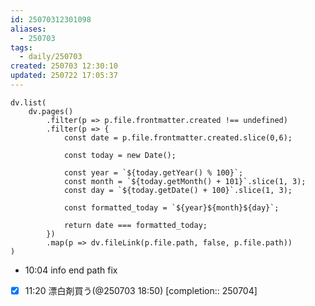 ```yaml
---
id: 25070312301098
aliases:
  - 250703
tags:
  - daily/250703
created: 250703 12:30:10
updated: 250722 17:05:37
---
```

```dataviewjs
dv.list(
	dv.pages()
		.filter(p => p.file.frontmatter.created !== undefined)
		.filter(p => {
			const date = p.file.frontmatter.created.slice(0,6);

			const today = new Date();

			const year = `${today.getYear() % 100}`;
			const month = `${today.getMonth() + 101}`.slice(1, 3);
			const day = `${today.getDate() + 100}`.slice(1, 3);

			const formatted_today = `${year}${month}${day}`;

			return date === formatted_today;
		})
		.map(p => dv.fileLink(p.file.path, false, p.file.path))
)
```
- 10:04 info end path fix
- [x] 11:20 漂白剤買う(@250703 18:50) [completion:: 250704]
